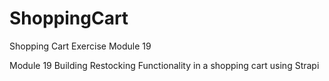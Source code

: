 # ShoppingCart
Shopping Cart Exercise Module 19

Module 19 Building Restocking Functionality in a shopping cart using Strapi 
